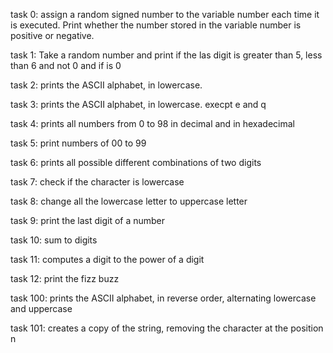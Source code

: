 task 0: assign a random signed number to the variable number each time it is executed. Print whether the number stored in the variable number is positive or negative.

task 1: Take a random number and print if the las digit is greater than 5, less than 6 and not 0 and if is 0

task 2: prints the ASCII alphabet, in lowercase.

task 3: prints the ASCII alphabet, in lowercase. execpt e and q

task 4: prints all numbers from 0 to 98 in decimal and in hexadecimal

task 5: print numbers of 00 to 99

task 6: prints all possible different combinations of two digits

task 7: check if the character is lowercase 

task 8: change all the lowercase letter to uppercase letter

task 9: print the last digit of a number

task 10: sum to digits

task 11: computes a digit to the power of a digit

task 12: print the fizz buzz

task 100: prints the ASCII alphabet, in reverse order, alternating lowercase and uppercase

task 101: creates a copy of the string, removing the character at the position n